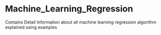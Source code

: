 # Machine_Learning_Regression
Contains Detail Information about all machine learning regression algorithm explained using examples 
